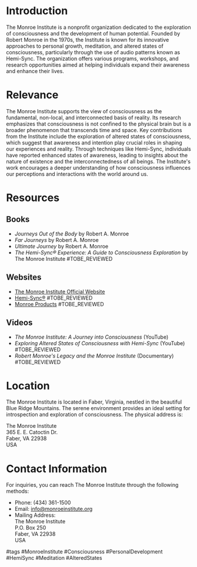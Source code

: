 # Introduction
The Monroe Institute is a nonprofit organization dedicated to the exploration of consciousness and the development of human potential. Founded by Robert Monroe in the 1970s, the Institute is known for its innovative approaches to personal growth, meditation, and altered states of consciousness, particularly through the use of audio patterns known as Hemi-Sync. The organization offers various programs, workshops, and research opportunities aimed at helping individuals expand their awareness and enhance their lives.

# Relevance
The Monroe Institute supports the view of consciousness as the fundamental, non-local, and interconnected basis of reality. Its research emphasizes that consciousness is not confined to the physical brain but is a broader phenomenon that transcends time and space. Key contributions from the Institute include the exploration of altered states of consciousness, which suggest that awareness and intention play crucial roles in shaping our experiences and reality. Through techniques like Hemi-Sync, individuals have reported enhanced states of awareness, leading to insights about the nature of existence and the interconnectedness of all beings. The Institute's work encourages a deeper understanding of how consciousness influences our perceptions and interactions with the world around us.

# Resources

## Books
- *Journeys Out of the Body* by Robert A. Monroe
- *Far Journeys* by Robert A. Monroe
- *Ultimate Journey* by Robert A. Monroe
- *The Hemi-Sync® Experience: A Guide to Consciousness Exploration* by The Monroe Institute #TOBE_REVIEWED

## Websites
- [The Monroe Institute Official Website](https://www.monroeinstitute.org)
- [Hemi-Sync®](https://www.hemi-sync.com) #TOBE_REVIEWED
- [Monroe Products](https://www.monroeproducts.com) #TOBE_REVIEWED

## Videos
- *The Monroe Institute: A Journey into Consciousness* (YouTube)
- *Exploring Altered States of Consciousness with Hemi-Sync* (YouTube) #TOBE_REVIEWED
- *Robert Monroe's Legacy and the Monroe Institute* (Documentary) #TOBE_REVIEWED

# Location
The Monroe Institute is located in Faber, Virginia, nestled in the beautiful Blue Ridge Mountains. The serene environment provides an ideal setting for introspection and exploration of consciousness. The physical address is:

The Monroe Institute  
365 E. E. Catoctin Dr.  
Faber, VA 22938  
USA

# Contact Information
For inquiries, you can reach The Monroe Institute through the following methods:

- Phone: (434) 361-1500
- Email: info@monroeinstitute.org
- Mailing Address:  
  The Monroe Institute  
  P.O. Box 250  
  Faber, VA 22938  
  USA

#tags 
#MonroeInstitute #Consciousness #PersonalDevelopment #HemiSync #Meditation #AlteredStates
